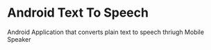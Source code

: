# Android Text To Speech
 Android Application that converts plain text to speech thriugh Mobile Speaker
